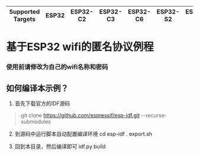 | Supported Targets | ESP32 | ESP32-C2 | ESP32-C3 | ESP32-C6 | ESP32-S2 | ESP32-S3 |
| ----------------- | ----- | -------- | -------- | -------- | -------- | -------- |

# 基于ESP32 wifi的匿名协议例程

### 使用前请修改为自己的wifi名称和密码

## 如何编译本示例？
1. 首先下载官方的IDF源码
> git clone https://github.com/espressif/esp-idf.git --recurse-submodules

2. 到源码中运行脚本自动配置编译环境
cd esp-idf
. export.sh

3. 回到本目录，然后编译即可
idf.py build